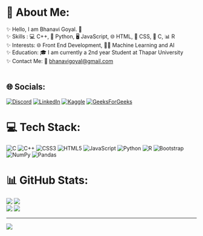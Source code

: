 # 💫 About Me:
✨ Hello, I am Bhanavi Goyal. 👋<br>✨ Skills : 💻 C++, 🐍 Python, 🖥️ JavaScript, 🌐 HTML, 🎨 CSS, 🔧 C, 📊 R<br>✨ Interests: 🌐 Front End Development, 🧠🤖 Machine Learning and AI<br>✨ Education: 🎓 I am currently a 2nd year Student at Thapar University<br>✨ Contact Me: 📧 bhanavigoyal@gmail.com<br><br>


## 🌐 Socials:
[![Discord](https://img.shields.io/badge/Discord-%237289DA.svg?logo=discord&logoColor=white)](https://discord.gg/bhanavigoyal#9723) [![LinkedIn](https://img.shields.io/badge/LinkedIn-%230077B5.svg?logo=linkedin&logoColor=white)](https://linkedin.com/in/bhanavi-goyal) [![Kaggle](https://img.shields.io/badge/Kaggle-035a7d?style=flat&logo=kaggle&logoColor=white)](https://www.kaggle.com/bhanavigoyal) 
[![GeeksForGeeks](https://img.shields.io/badge/GeeksforGeeks-gray?style=flat&logo=geeksforgeeks&logoColor=35914c)](https://auth.geeksforgeeks.org/user/bhanavigoyal) 
# 💻 Tech Stack:
![C](https://img.shields.io/badge/c-%2300599C.svg?style=flat&logo=c&logoColor=white) ![C++](https://img.shields.io/badge/c++-%2300599C.svg?style=flat&logo=c%2B%2B&logoColor=white) ![CSS3](https://img.shields.io/badge/css3-%231572B6.svg?style=flat&logo=css3&logoColor=white) ![HTML5](https://img.shields.io/badge/html5-%23E34F26.svg?style=flat&logo=html5&logoColor=white) ![JavaScript](https://img.shields.io/badge/javascript-%23323330.svg?style=flat&logo=javascript&logoColor=%23F7DF1E) ![Python](https://img.shields.io/badge/python-3670A0?style=flat&logo=python&logoColor=ffdd54) ![R](https://img.shields.io/badge/r-%23276DC3.svg?style=flat&logo=r&logoColor=white) ![Bootstrap](https://img.shields.io/badge/bootstrap-%23563D7C.svg?style=flat&logo=bootstrap&logoColor=white) ![NumPy](https://img.shields.io/badge/numpy-%23013243.svg?style=flat&logo=numpy&logoColor=white) ![Pandas](https://img.shields.io/badge/pandas-%23150458.svg?style=flat&logo=pandas&logoColor=white)
# 📊 GitHub Stats:
![](https://github-readme-stats.vercel.app/api?username=bhanavigoyal&theme=nightowl&hide_border=true&include_all_commits=false&count_private=true)
![](https://github-readme-streak-stats.herokuapp.com/?user=bhanavigoyal&theme=nightowl&hide_border=true)<br/>
![](https://github-contributor-stats.vercel.app/api?username=bhanavigoyal&limit=5&theme=nightowl&hide_border=true&combine_all_yearly_contributions=true)
![](https://github-readme-stats.vercel.app/api/top-langs/?username=bhanavigoyal&theme=nightowl&hide_border=true&include_all_commits=false&count_private=true&layout=donut)

---
[![](https://visitcount.itsvg.in/api?id=bhanavigoyal&icon=5&color=0)](https://visitcount.itsvg.in)

<!-- Proudly created with GPRM ( https://gprm.itsvg.in ) -->
